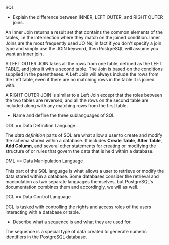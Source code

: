 SQL

- Explain the difference between INNER, LEFT OUTER, and RIGHT OUTER joins.

An Inner Join returns a result set that contains the common elements of the tables, i.e the intersection where they match on the joined condition. Inner Joins are the most frequently used JOINs; in fact if you don't specify a join type and simply use the JOIN keyword, then PostgreSQL will assume you want an inner join.

A LEFT OUTER JOIN takes all the rows from one table, defined as the LEFT TABLE, and joins it with a second table. The Join is based on the conditions supplied in the parentheses. A Left Join will always include the rows from the Left table, even if there are no matching rows in the table it is joined with.

A RIGHT OUTER JOIN is similar to a Left Join except that the roles between the two tables are reversed, and all the rows on the second table are included along with any matching rows from the first table.

- Name and define the three sublanguages of SQL

DDL == Data Definition Language

The *data definition* parts of SQL are what allow a user to create and modify the schema stored within a database. It includes
**Create Table**, **Alter Table**, **Add Column**, and several other statements for creating or modifying the structure of or rules
that govern the data that is held within a database.

DML == Data Manipulation Language

This part of the SQL language is what allows a user to retrieve or modify the data stored within a database. Some databases
consider the retrieval and manipulation as two separate languages themselves, but PostgreSQL's documentation combines them and
accordingly, we will as well.

DCL == Data Control Language

DCL is tasked with controlling the rights and access roles of the users interacting with a database or table.

- Describe what a sequence is and what they are used for.

The sequence is a special type of data created to generate numeric identifiers in the PostgreSQL database.
